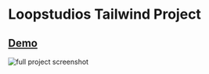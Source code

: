# Loopstudios Tailwind Project

## [Demo](https://loopstudios-tw-project.vercel.app/)

<img src="images/loopstudios_ss.png" alt="full project screenshot"/>